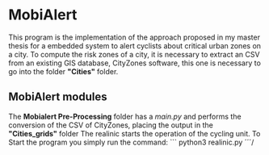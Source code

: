 # MobiAlert 

This program is the implementation of the approach proposed in my master thesis for a embedded system to alert cyclists about critical urban zones on a city.
To compute the risk zones of a city, it is necessary to extract an CSV from an existing GIS database, CityZones software, this one is necessary to go into the folder **"Cities"** folder. 

## MobiAlert modules
The **Mobialert Pre-Processing** folder has a *main.py* and performs the conversion of the CSV of CityZones, placing the output in the **"Cities_grids"** folder
The realinic starts the operation of the cycling unit. To Start the program you simply run the command:
\```
python3 realinic.py 
´´´/
